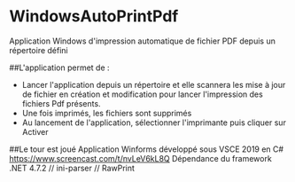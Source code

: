 # WindowsAutoPrintPdf
Application Windows d'impression automatique de fichier PDF depuis un répertoire défini

##L'application permet de :
- Lancer l'application depuis un répertoire et elle scannera les mise à jour de fichier en création et modification pour lancer l'impression des fichiers Pdf présents.
- Une fois imprimés, les fichiers sont supprimés
- Au lancement de l'application, sélectionner l'imprimante puis cliquer sur Activer

##Le tour est joué
Application Winforms développé sous VSCE 2019 en C#
https://www.screencast.com/t/nvLeV6kL8Q
Dépendance du framework .NET 4.7.2 // ini-parser // RawPrint
